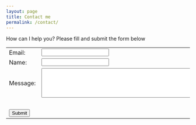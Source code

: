 ```yaml
---
layout: page
title: Contact me
permalink: /contact/
---
```


How can I help you? Please fill and submit the form below

<form accept-charset="UTF-8" action="https://formkeep.com/f/51c69791334a" method="POST">

<table background="transparent">
  <tr>
  <td><label for="email">Email: </label></td>
  <td><input type="email" name="email" required/><br></td>
  </tr>
  
  <tr>
  <td><label for="name">Name: </label></td>
  <td><input type="text" name="name"/><br></td>
  </tr>
  <tr>
  <td><label for="message">Message: </label></td>
  <td><textarea name="message" rows="5" cols="60"></textarea><br></td>
  </tr>
  <tr>
  <td><input type="hidden" name="utf8" value="✓"/><br></td>
  </tr>
  <tr>
  <td><input type="submit" value="Submit"/></td>
  </tr>
</table>
</form>
